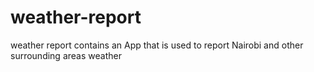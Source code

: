 # weather-report
weather report contains an App that is used to report Nairobi and other surrounding areas weather 
